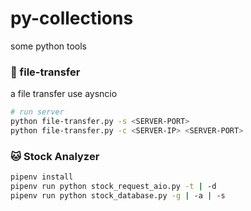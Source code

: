 
# py-collections

some python tools

### 🐶 file-transfer
a file transfer use aysncio
```bash
# run server
python file-transfer.py -s <SERVER-PORT>
python file-transfer.py -c <SERVER-IP> <SERVER-PORT>
```

###  🐱 Stock Analyzer
```bash
pipenv install
pipenv run python stock_request_aio.py -t | -d
pipenv run python stock_database.py -g | -a | -s
```
